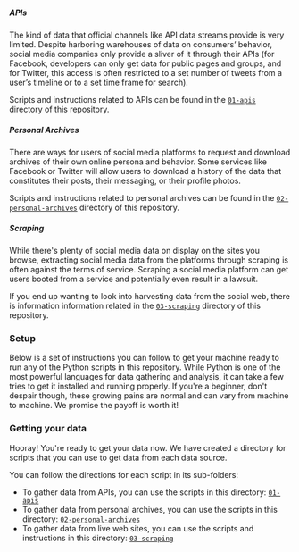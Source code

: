 

##### APIs
The kind of data that official channels like API data streams provide is very limited. Despite harboring warehouses of data on consumers’ behavior, social media companies only provide a sliver of it through their APIs (for Facebook, developers can only get data for public pages and groups, and for Twitter, this access is often restricted to a set number of tweets from a user’s timeline or to a set time frame for search).

Scripts and instructions related to APIs can be found in the [`01-apis`](https://github.com/lamthuyvo/social-media-data-scripts/tree/master/01-apis) directory of this repository.

##### Personal Archives
There are ways for users of social media platforms to request and download archives of their own online persona and behavior. Some services like Facebook or Twitter will allow users to download a history of the data that constitutes their posts, their messaging, or their profile photos.

Scripts and instructions related to personal archives can be found in the [`02-personal-archives`](https://github.com/lamthuyvo/social-media-data-scripts/tree/master/02-personal-archives/) directory of this repository.

##### Scraping
While there's plenty of social media data on display on the sites you browse, extracting social media data from the platforms through scraping is often against the terms of service. Scraping a social media platform can get users booted from a service and potentially even result in a lawsuit.

If you end up wanting to look into harvesting data from the social web, there is information information related in the  [`03-scraping`](https://github.com/lamthuyvo/social-media-data-scripts/tree/master/03-scraping/) directory of this repository.

### Setup

Below is a set of instructions you can follow to get your machine ready to run any of the Python scripts in this repository. While Python is one of the most powerful languages for data gathering and analysis, it can take a few tries to get it installed and running properly. If you're a beginner, don't despair though, these growing pains are normal and can vary from machine to machine. We promise the payoff is worth it!


### Getting your data

Hooray! You're ready to get your data now. We have created a directory for scripts that you can use to get data from each data source.

You can follow the directions for each script in its sub-folders:
* To gather data from APIs, you can use the scripts in this directory: [`01-apis`](https://github.com/lamthuyvo/social-media-data-scripts/tree/master/01-apis)
* To gather data from personal archives, you can use the scripts in this directory: [`02-personal-archives`](https://github.com/lamthuyvo/social-media-data-scripts/tree/master/02-personal-archives/)
* To gather data from live web sites, you can use the scripts and instructions in this directory: [`03-scraping`](https://github.com/lamthuyvo/social-media-data-scripts/tree/master/03-scraping/)
